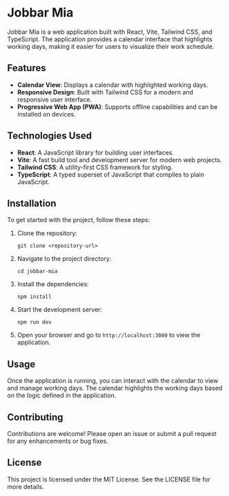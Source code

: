 # Jobbar Mia

Jobbar Mia is a web application built with React, Vite, Tailwind CSS, and TypeScript. The application provides a calendar interface that highlights working days, making it easier for users to visualize their work schedule.

## Features

- **Calendar View**: Displays a calendar with highlighted working days.
- **Responsive Design**: Built with Tailwind CSS for a modern and responsive user interface.
- **Progressive Web App (PWA)**: Supports offline capabilities and can be installed on devices.

## Technologies Used

- **React**: A JavaScript library for building user interfaces.
- **Vite**: A fast build tool and development server for modern web projects.
- **Tailwind CSS**: A utility-first CSS framework for styling.
- **TypeScript**: A typed superset of JavaScript that compiles to plain JavaScript.

## Installation

To get started with the project, follow these steps:

1. Clone the repository:
   ```
   git clone <repository-url>
   ```

2. Navigate to the project directory:
   ```
   cd jobbar-mia
   ```

3. Install the dependencies:
   ```
   npm install
   ```

4. Start the development server:
   ```
   npm run dev
   ```

5. Open your browser and go to `http://localhost:3000` to view the application.

## Usage

Once the application is running, you can interact with the calendar to view and manage working days. The calendar highlights the working days based on the logic defined in the application.

## Contributing

Contributions are welcome! Please open an issue or submit a pull request for any enhancements or bug fixes.

## License

This project is licensed under the MIT License. See the LICENSE file for more details.